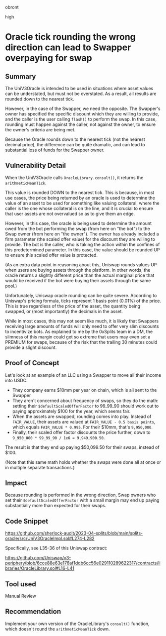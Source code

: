 obront

high

# Oracle tick rounding the wrong direction can lead to Swapper overpaying for swap

## Summary

The UniV3Oracle is intended to be used in situations where asset values can be understated, but must not be overstated. As a result, all results are rounded down to the nearest tick.

However, in the case of the Swapper, we need the opposite. The Swapper's owner has specified the specific discount which they are willing to provide, and the caller is the user calling `flash()` to perform the swap. In this case, rounding must happen against the caller, not against the owner, to ensure the owner's criteria are being met.

Because the Oracle rounds down to the nearest tick (not the nearest decimal price), the difference can be quite dramatic, and can lead to substantial loss of funds for the Swapper owner.

## Vulnerability Detail

When the UniV3Oracle calls `OracleLibrary.consult()`, it returns the `arithmeticMeanTick`.

This value is rounded DOWN to the nearest tick. This is because, in most use cases, the price being returned by an oracle is used to determine the value of an asset to be used for something like valuing collateral,  where the caller is the one whose collateral is on the line, and it is crucial to ensure that user assets are not overvalued so as to give them an edge.

However, in this case, the oracle is being used to determine the amount owed from the bot performing the swap (from here on "the bot") to the Swap owner (from here on "the owner"). The owner has already included a firm parameter (the scaled offer value) for the discount they are willing to provide. The bot is the caller, who is taking the action within the confines of this predetermined parameter. In this case, the value should be rounded UP to ensure this scaled offer value is protected.

(As an extra data point in reasoning about this, Uniswap rounds values UP when users are buying assets through the platform. In other words, the oracle returns a slightly different price than the actual marginal price that would be received if the bot were buying their assets through the same pool.)

Unfortunately, Uniswap oracle rounding can be quite severe. According to Uniswap's pricing formula, ticks represent 1 basis point (0.01%) of the price. This is true regardless of the price of the asset, the quantity being swapped, or (most importantly) the decimals in the asset.

While in most cases, this may not seem like much, it is likely that Swappers receiving large amounts of funds will only need to offer very slim discounts to incentivize bots. As explained to me by the 0xSplits team in a DM, the slimness of this margin could get so extreme that users may even set a PREMIUM for swaps, because of the risk that the trailing 30 minutes could provide a slight discount.

## Proof of Concept

Let's look at an example of an LLC using a Swapper to move all their income into USDC:
- They company earns $10mm per year on chain, which is all sent to the Swapper
- They aren't concerned about frequency of swaps, so they do the math:  setting their `$defaultScaledOfferFactor` to 99_99_90  should work out to paying approximately $100 for the year, which seems fair. 
- When the assets are swapped, rounding comes into play. Instead of `FAIR_VALUE`, their assets are valued at `FAIR_VALUE - 0.5 basis points`, which equals `FAIR_VALUE * 0.995`. For their $10mm, that's `9,950,000`.
- Finally, their scaled offer factor discounts the price further, down to `9_950_000 * 99_99_90 / 1e6 = 9,949,900.50`.

The result is that they end up paying $50,099.50 for their swaps, instead of $100.

(Note that this same math holds whether the swaps were done all at once or in multiple separate transactions.)

## Impact

Because rounding is performed in the wrong direction, Swap owners who set their `$defaultScaledOfferFactor` with a small margin may end up paying substantially more than expected for their swaps.

## Code Snippet

https://github.com/sherlock-audit/2023-04-splits/blob/main/splits-oracle/src/UniV3OracleImpl.sol#L274-L282

Specifically, see L35-36 of this Uniswap contract:

https://github.com/Uniswap/v3-periphery/blob/6cce88e63e176af1ddb6cc56e029110289622317/contracts/libraries/OracleLibrary.sol#L16-L41

## Tool used

Manual Review

## Recommendation

Implement your own version of the OracleLibrary's `consult()` function, which doesn't round the `arithmeticMeanTick` down.